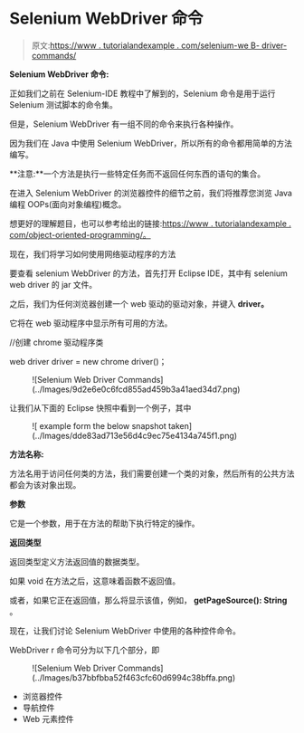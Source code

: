 # Selenium WebDriver 命令

> 原文:[https://www . tutorialandexample . com/selenium-we B- driver-commands/](https://www.tutorialandexample.com/selenium-web-driver-commands/)

**Selenium WebDriver 命令:**

正如我们之前在 Selenium-IDE 教程中了解到的，Selenium 命令是用于运行 Selenium 测试脚本的命令集。

但是，Selenium WebDriver 有一组不同的命令来执行各种操作。

因为我们在 Java 中使用 Selenium WebDriver，所以所有的命令都用简单的方法编写。

**注意:**一个方法是执行一些特定任务而不返回任何东西的语句的集合。

在进入 Selenium WebDriver 的浏览器控件的细节之前，我们将推荐您浏览 Java 编程 OOPs(面向对象编程)概念。

想更好的理解题目，也可以参考给出的链接:[https://www . tutorialandexample . com/object-oriented-programming/。](https://www.tutorialandexample.com/object-oriented-programming/)

现在，我们将学习如何使用网络驱动程序的方法

要查看 selenium WebDriver 的方法，首先打开 Eclipse IDE，其中有 selenium web driver 的 jar 文件。

之后，我们为任何浏览器创建一个 web 驱动的驱动对象，并键入 **driver。**

它将在 web 驱动程序中显示所有可用的方法。

//创建 chrome 驱动程序类

web driver driver = new chrome driver()；

<figure class="aligncenter">![Selenium Web Driver Commands](../Images/9d2e6e0c6fcd855ad459b3a41aed34d7.png)</figure>

让我们从下面的 Eclipse 快照中看到一个例子，其中

<figure class="aligncenter">![ example form the below snapshot taken](../Images/dde83ad713e56d4c9ec75e4134a745f1.png)</figure>

**方法名称:**

方法名用于访问任何类的方法，我们需要创建一个类的对象，然后所有的公共方法都会为该对象出现。

**参数**

它是一个参数，用于在方法的帮助下执行特定的操作。

**返回类型**

返回类型定义方法返回值的数据类型。

如果 void 在方法之后，这意味着函数不返回值。

或者，如果它正在返回值，那么将显示该值，例如， **getPageSource(): String** 。

现在，让我们讨论 Selenium WebDriver 中使用的各种控件命令。

WebDriver r 命令可分为以下几个部分，即

<figure class="aligncenter">![Selenium Web Driver Commands](../Images/b37bbfbba52f463cfc60d6994c38bffa.png)</figure>

*   浏览器控件
*   导航控件
*   Web 元素控件
